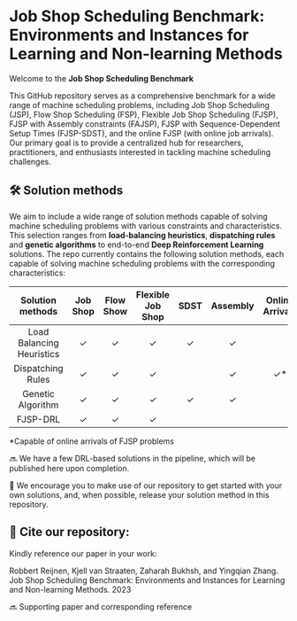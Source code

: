 # Job Shop Scheduling Benchmark: Environments and Instances for Learning and Non-learning Methods 
Welcome to the **Job Shop Scheduling Benchmark**

This GitHub repository serves as a comprehensive benchmark for a wide range of machine scheduling problems, including  Job Shop Scheduling (JSP), Flow Shop Scheduling (FSP), Flexible Job Shop Scheduling (FJSP), FJSP with Assembly constraints (FAJSP), FJSP with Sequence-Dependent Setup Times (FJSP-SDST), and the online FJSP (with online job arrivals). Our primary goal is to provide a centralized hub for researchers, practitioners, and enthusiasts interested in tackling machine scheduling challenges. 



## 🛠 Solution methods
We aim to include a wide range of solution methods capable of solving machine scheduling problems with various constraints and characteristics. This selection ranges from **load-balancing heuristics**, **dispatching rules** and **genetic algorithms** to end-to-end **Deep Reinforcement Learning** solutions. The repo currently contains the following solution methods, each capable of solving machine scheduling problems with the corresponding characteristics:  



| Solution methods | Job Shop | Flow Show | Flexible Job Shop | SDST | Assembly | Online Arrivals |
| :---: | :---:| :---: | :---: | :---: | :---: | :---: |
| Load Balancing Heuristics | ✓ | ✓ | ✓ | ✓ | ✓ | | 
| Dispatching Rules | ✓ | ✓ | ✓ | | ✓ | ✓* | 
| Genetic Algorithm | ✓ | ✓ | ✓ | ✓ | ✓ | |  
| FJSP-DRL | ✓ | ✓ | ✓ | |  | | 

*Capable of online arrivals of FJSP problems

🔜 We have a few DRL-based solutions in the pipeline, which will be published here upon completion. 

📢 We encourage you to make use of our repository to get started with your own solutions, and, when possible, release your solution method in this repository.

## 📝 Cite our repository:
Kindly reference our paper in your work:

Robbert Reijnen, Kjell van Straaten, Zaharah Bukhsh, and Yingqian Zhang. Job Shop Scheduling Benchmark: Environments and Instances for Learning and Non-learning Methods. 2023

🔜 Supporting paper and corresponding reference
